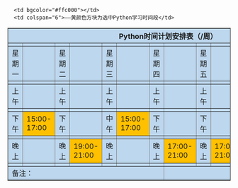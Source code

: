 <table border="1" bgcolor="#BDD7EE">
   <tr>
      <th colspan="14">Python时间计划安排表（/周）</th>
     
   </tr>
   <tr>
      <td></td>
      <td></td>
      <td></td>
      <td></td>
      <td></td>
      <td></td>
      <td></td>
      <td></td>
      <td></td>
      <td></td>
      <td></td>
      <td></td>
      <td></td>
      <td></td>
   </tr>
   <tr>
      <td>星期一</td>
      <td></td>
      <td>星期二</td>
      <td></td>
      <td>星期三</td>
      <td></td>
      <td>星期四</td>
      <td></td>
      <td>星期五</td>
      <td></td>
      <td>星期六</td>
      <td></td>
      <td>星期日</td>
      <td></td>
   </tr>
   <tr>
      <td></td>
      <td></td>
      <td></td>
      <td></td>
      <td></td>
      <td></td>
      <td></td>
      <td></td>
      <td></td>
      <td></td>
      <td></td>
      <td></td>
      <td></td>
      <td></td>
   </tr>
   <tr>
      <td>上午</td>
      <td></td>
      <td>上午</td>
      <td></td>
      <td>上午</td>
      <td></td>
      <td>上午</td>
      <td></td>
      <td>上午</td>
      <td></td>
      <td>上午</td> 
      <td bgcolor="#ffc000">9:00-11:00</td>
      <td>上午</td>
      <td bgcolor="#ffc000">9:00-11:00</td>
   </tr>
   <tr>
      <td></td>
      <td></td>
      <td></td>
      <td></td>
      <td></td>
      <td></td>
      <td></td>
      <td></td>
      <td></td>
      <td></td>
      <td></td>
      <td></td>
      <td></td>
      <td></td>
   </tr>
   <tr>
      <td>下午</td>
      <td bgcolor="#ffc000">15:00-17:00</td>
      <td>下午</td>
      <td></td>
      <td>中午</td>
      <td bgcolor="#ffc000">15:00-17:00</td>
      <td>下午</td>
      <td></td>
      <td>下午</td>
      <td></td>
      <td>下午</td>
      <td></td>
      <td>下午</td>
      <td></td>
   </tr>
   <tr>
      <td></td>
      <td></td>
      <td></td>
      <td></td>
      <td></td>
      <td></td>
      <td></td>
      <td></td>
      <td></td>
      <td></td>
      <td></td>
      <td></td>
      <td></td>
      <td></td>
   </tr>
   <tr>
      <td>晚上</td>
      <td></td>
      <td>晚上</td>
      <td bgcolor="#ffc000">19:00-21:00</td>
      <td>晚上</td>
      <td></td>
      <td>晚上</td>
      <td bgcolor="#ffc000">17:00-21:00</td>
      <td>晚上</td>
      <td bgcolor="#ffc000">17:00-21:00</td>
      <td>晚上</td>
      <td></td>
      <td>晚上</td>
      <td></td>
   </tr>
   <tr>
      <td></td>
      <td></td>
      <td></td>
      <td></td>
      <td></td>
      <td></td>
      <td></td>
      <td></td>
      <td></td>
      <td></td>
      <td></td>
      <td></td>
      <td></td>
      <td></td>
   </tr>
   <tr>
      <td colspan="7">备注：</td>
      
      <td bgcolor="#ffc000"></td>
      <td colspan="6">——黄颜色方块为选中Python学习时间段</td>
   </tr>
   

</table>